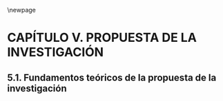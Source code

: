 \newpage

# CAPÍTULO V. PROPUESTA DE LA INVESTIGACIÓN

## 5.1. Fundamentos teóricos de la propuesta de la investigación
